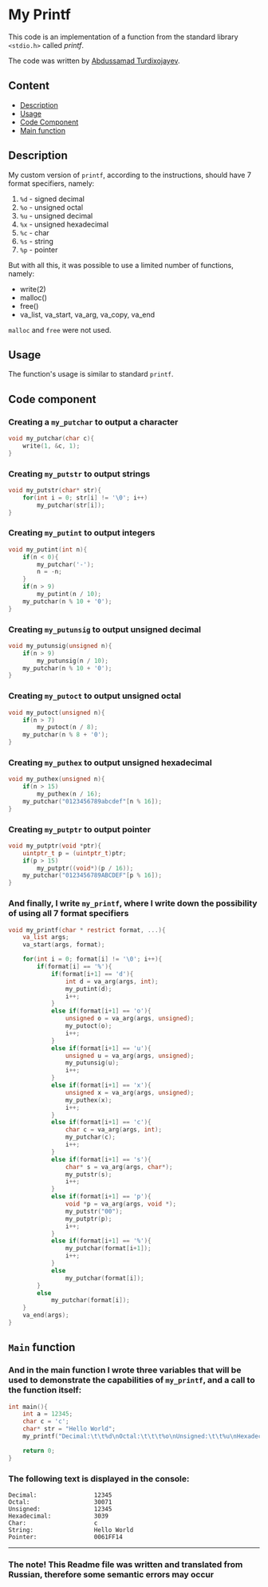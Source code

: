 # My Printf
This code is an implementation of a function from the standard library `<stdio.h>` called *printf*.

The code was written by [Abdussamad Turdixojayev](https://github.com/Abuuu2007).

## Content
- [Description](#description)
- [Usage](#usage)
- [Code Component](#code-component)
- [Main function](#main-function)
  
## Description
My custom version of `printf`, according to the instructions, should have 7 format specifiers, namely:
1. `%d` - signed decimal
2. `%o` - unsigned octal
3. `%u` - unsigned decimal
4. `%x` - unsigned hexadecimal
5. `%c` - char
6. `%s` - string
7. `%p` - pointer

But with all this, it was possible to use a limited number of functions, namely:

* write(2)
* malloc()
* free()
* va_list, va_start, va_arg, va_copy, va_end

`malloc` and `free` were not used.

## Usage

The function's usage is similar to standard `printf`.

## Code component
### Creating a `my_putchar` to output a character
```c
void my_putchar(char c){
    write(1, &c, 1);
}
```
### Creating `my_putstr` to output strings
```c
void my_putstr(char* str){
    for(int i = 0; str[i] != '\0'; i++)
        my_putchar(str[i]);
}
```
### Creating `my_putint` to output integers
```c
void my_putint(int n){
    if(n < 0){
        my_putchar('-');
        n = -n;
    }
    if(n > 9)
        my_putint(n / 10);
    my_putchar(n % 10 + '0');
}
```
### Creating `my_putunsig` to output unsigned decimal
```c
void my_putunsig(unsigned n){
    if(n > 9)
        my_putunsig(n / 10);
    my_putchar(n % 10 + '0');
}
```
### Creating `my_putoct` to output unsigned octal
```c
void my_putoct(unsigned n){
    if(n > 7)
        my_putoct(n / 8);
    my_putchar(n % 8 + '0');
}
```
### Creating `my_puthex` to output unsigned hexadecimal 
```c
void my_puthex(unsigned n){
    if(n > 15)
        my_puthex(n / 16);
    my_putchar("0123456789abcdef"[n % 16]);
}
```
### Creating `my_putptr` to output pointer
```c
void my_putptr(void *ptr){
    uintptr_t p = (uintptr_t)ptr;
    if(p > 15)
        my_putptr((void*)(p / 16));
    my_putchar("0123456789ABCDEF"[p % 16]);
}
```
### And finally, I write `my_printf`, where I write down the possibility of using all 7 format specifiers
```c
void my_printf(char * restrict format, ...){
    va_list args;
    va_start(args, format);

    for(int i = 0; format[i] != '\0'; i++){
        if(format[i] == '%'){
            if(format[i+1] == 'd'){
                int d = va_arg(args, int);
                my_putint(d);
                i++;
            }
            else if(format[i+1] == 'o'){
                unsigned o = va_arg(args, unsigned);
                my_putoct(o);
                i++;
            }
            else if(format[i+1] == 'u'){
                unsigned u = va_arg(args, unsigned);
                my_putunsig(u);
                i++;
            }
            else if(format[i+1] == 'x'){
                unsigned x = va_arg(args, unsigned);
                my_puthex(x);
                i++;
            }
            else if(format[i+1] == 'c'){
                char c = va_arg(args, int);
                my_putchar(c);
                i++;
            }
            else if(format[i+1] == 's'){
                char* s = va_arg(args, char*);
                my_putstr(s);
                i++;
            }
            else if(format[i+1] == 'p'){
                void *p = va_arg(args, void *);
                my_putstr("00");
                my_putptr(p);
                i++;
            }
            else if(format[i+1] == '%'){
                my_putchar(format[i+1]);
                i++;
            }
            else
                my_putchar(format[i]);
        }
        else
            my_putchar(format[i]);
    }
    va_end(args);
}
```
## `Main` function
### And in the main function I wrote three variables that will be used to demonstrate the capabilities of `my_printf`, and a call to the function itself:
```c
int main(){
    int a = 12345;
    char c = 'c';
    char* str = "Hello World";
    my_printf("Decimal:\t\t%d\nOctal:\t\t\t%o\nUnsigned:\t\t%u\nHexadecimal:\t\t%x\nChar:\t\t\t%c\nString:\t\t\t%s\nPointer:\t\t%p\n", a, a, a, a, c, str, &str);

    return 0;
}
```
### The following text is displayed in the console:
```
Decimal:                12345
Octal:                  30071
Unsigned:               12345
Hexadecimal:            3039
Char:                   c
String:                 Hello World
Pointer:                0061FF14
```
---

### The note! This Readme file was written and translated from Russian, therefore some semantic errors may occur
